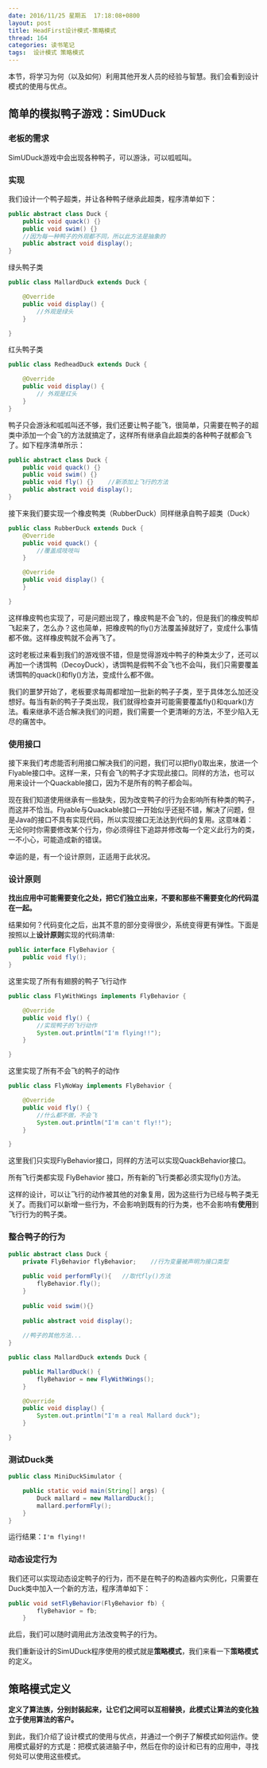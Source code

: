 ```yaml
---
date: 2016/11/25 星期五  17:18:08+0800
layout: post
title: HeadFirst设计模式-策略模式
thread: 164
categories: 读书笔记
tags:  设计模式 策略模式
---
```


本节，将学习为何（以及如何）利用其他开发人员的经验与智慧。我们会看到设计模式的使用与优点。

## 简单的模拟鸭子游戏：SimUDuck

### 老板的需求

SimUDuck游戏中会出现各种鸭子，可以游泳，可以呱呱叫。

### 实现

我们设计一个鸭子超类，并让各种鸭子继承此超类，程序清单如下：

```java
public abstract class Duck {
	public void quack() {}
	public void swim() {}
	//因为每一种鸭子的外观都不同，所以此方法是抽象的
	public abstract void display();	
}
```

绿头鸭子类

```java
public class MallardDuck extends Duck {

	@Override
	public void display() {
		//外观是绿头
	}

}
```
红头鸭子类

```java
public class RedheadDuck extends Duck {

	@Override
	public void display() {
		// 外观是红头
	}
}
```

鸭子只会游泳和呱呱叫还不够，我们还要让鸭子能飞，很简单，只需要在鸭子的超类中添加一个会飞的方法就搞定了，这样所有继承自此超类的各种鸭子就都会飞了。如下程序清单所示：

```java
public abstract class Duck {
	public void quack() {}
	public void swim() {}
	public void fly() {}	//新添加上飞行的方法
	public abstract void display();
}
```

接下来我们要实现一个橡皮鸭类（RubberDuck）同样继承自鸭子超类（Duck）

```java
public class RubberDuck extends Duck {
	@Override
	public void quack() {
		//覆盖成吱吱叫
	}

	@Override
	public void display() {
	}

}
```

这样橡皮鸭也实现了，可是问题出现了，橡皮鸭是不会飞的，但是我们的橡皮鸭却飞起来了，怎么办？这也简单，把橡皮鸭的fly()方法覆盖掉就好了，变成什么事情都不做。这样橡皮鸭就不会再飞了。

这时老板过来看到我们的游戏很不错，但是觉得游戏中鸭子的种类太少了，还可以再加一个诱饵鸭（DecoyDuck），诱饵鸭是假鸭不会飞也不会叫，我们只需要覆盖诱饵鸭的quack()和fly()方法，变成什么都不做。

我们的噩梦开始了，老板要求每周都增加一批新的鸭子子类，至于具体怎么加还没想好。每当有新的鸭子子类出现，我们就得检查并可能需要覆盖fly()和quark()方法。看来继承不适合解决我们的问题，我们需要一个更清晰的方法，不至少陷入无尽的痛苦中。

### 使用接口

接下来我们考虑能否利用接口解决我们的问题，我们可以把fly()取出来，放进一个Flyable接口中。这样一来，只有会飞的鸭子才实现此接口。同样的方法，也可以用来设计一个Quackable接口，因为不是所有的鸭子都会叫。

现在我们知道使用继承有一些缺失，因为改变鸭子的行为会影响所有种类的鸭子，而这并不恰当。Flyable与Quackable接口一开始似乎还挺不错，解决了问题，但是Java的接口不具有实现代码，所以实现接口无法达到代码的复用。这意味着：无论何时你需要修改某个行为，你必须得往下追踪并修改每一个定义此行为的类，一不小心，可能造成新的错误。

幸运的是，有一个设计原则，正适用于此状况。

### 设计原则

**找出应用中可能需要变化之处，把它们独立出来，不要和那些不需要变化的代码混在一起。**

结果如何？代码变化之后，出其不意的部分变得很少，系统变得更有弹性。下面是按照以上**设计原则**实现的代码清单:

```java
public interface FlyBehavior {
	public void fly();
}
```

这里实现了所有有翅膀的鸭子飞行动作

```java
public class FlyWithWings implements FlyBehavior {

	@Override
	public void fly() {
		//实现鸭子的飞行动作
		System.out.println("I'm flying!!");
	}

}
```

这里实现了所有不会飞的鸭子的动作

```java
public class FlyNoWay implements FlyBehavior {

	@Override
	public void fly() {
		//什么都不做，不会飞
		System.out.println("I'm can't fly!!");
	}

}
```

这里我们只实现FlyBehavior接口，同样的方法可以实现QuackBehavior接口。

所有飞行类都实现 FlyBehavior 接口，所有新的飞行类都必须实现fly()方法。

这样的设计，可以让飞行的动作被其他的对象复用，因为这些行为已经与鸭子类无关了。而我们可以新增一些行为，不会影响到既有的行为类，也不会影响有**使用**到飞行行为的鸭子类。

### 整合鸭子的行为

```java
public abstract class Duck {
	private FlyBehavior flyBehavior;	//行为变量被声明为接口类型
	
	public void performFly(){	//取代fly()方法
		flyBehavior.fly();
	}	
	
	public void swim(){}
	
	public abstract void display();
	
	//鸭子的其他方法...
}
```

```java
public class MallardDuck extends Duck {

	public MallardDuck() {
		flyBehavior = new FlyWithWings();
	}

	@Override
	public void display() {
		System.out.println("I'm a real Mallard duck");
	}

}
```

### 测试Duck类

```java
public class MiniDuckSimulator {

	public static void main(String[] args) {
		Duck mallard = new MallardDuck();
		mallard.performFly();
	}
}
```

运行结果：`I'm flying!!`

### 动态设定行为

我们还可以实现动态设定鸭子的行为，而不是在鸭子的构造器内实例化，只需要在Duck类中加入一个新的方法，程序清单如下：

```java
public void setFlyBehavior(FlyBehavior fb) {
		flyBehavior = fb;
	}
```

此后，我们可以随时调用此方法改变鸭子的行为。

我们重新设计的SimUDuck程序使用的模式就是**策略模式**，我们来看一下**策略模式**的定义。

## 策略模式定义

**定义了算法族，分别封装起来，让它们之间可以互相替换，此模式让算法的变化独立于使用算法的客户。**

到此，我们介绍了设计模式的使用与优点，并通过一个例子了解模式如何运作。使用模式最好的方式是：把模式装进脑子中，然后在你的设计和已有的应用中，寻找何处可以使用这些模式。
